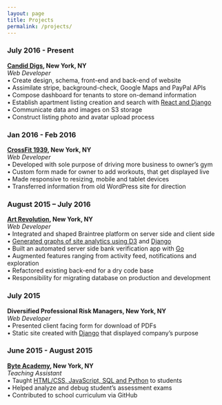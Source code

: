 ```yaml
---
layout: page
title: Projects
permalink: /projects/
---
```



<h3>July 2016 - Present</h3>
<b><a href='/candiddigs/'>Candid Digs</a>, New York, NY</b>
<br>
<i>Web Developer</i>
<br>
•	Create design, schema, front-end and back-end of website
<br>
•	Assimilate stripe, background-check, Google Maps and PayPal APIs
<br>
•	Compose dashboard for tenants to store on-demand information
<br>
•	Establish apartment listing creation and search with <a href='/languages/'>React and Django</a>
<br>
•	Communicate data and images on S3 storage
<br>
•	Construct listing photo and avatar upload process


<h3>Jan 2016 - Feb 2016</h3>
<b><a href='/crossfit1939/'>CrossFit 1939</a>, New York, NY</b>
<br>
<i>Web Developer</i>
<br>
•	Developed with sole purpose of driving more business to owner’s gym
<br>
•	Custom form made for owner to add workouts, that get displayed live
<br>
•	Made responsive to resizing, mobile and tablet devices
<br>
•	Transferred information from old WordPress site for direction


<h3>August 2015 – July 2016</h3>
<b><a href='https://artrevolution.com'>Art Revolution</a>, New York, NY</b>
<br>
<i>Web Developer</i>
<br>
•	Integrated and shaped Braintree platform on server side and client side
<br>
•	<a href='/d3post/'>Generated graphs of site analytics using D3</a> and <a href='/languages/'>Django</a>
<br>
•	Built an automated server side bank verification app with <a href='/languages/'>Go</a>
<br>
•	Augmented features ranging from activity feed, notifications and exploration
<br>
•	Refactored existing back-end for a dry code base
<br>
•	Responsibility for migrating database on production and development


<h3>July 2015</h3>
<b>Diversified Professional Risk Managers, New York, NY</b>
<br>
<i>Web Developer</i>
<br>
•	Presented client facing form for download of PDFs
<br>
•	Static site created with <a href='/languages/'>Django</a> that displayed company’s purpose


<h3>June 2015 - August 2015</h3>
<b><a href='http://byteacademy.co/courses/'>Byte Academy</a>, New York, NY</b>
<br>
<i>Teaching Assistant</i>
<br>
•	Taught <a href='/languages/'>HTML/CSS, JavaScript, SQL and Python</a> to students
<br>
•	Helped analyze and debug student’s assessment exams
<br>
•	Contributed to school curriculum via GitHub
